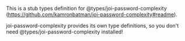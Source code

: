 This is a stub types definition for @types/joi-password-complexity (https://github.com/kamronbatman/joi-password-complexity#readme).

joi-password-complexity provides its own type definitions, so you don't need @types/joi-password-complexity installed!